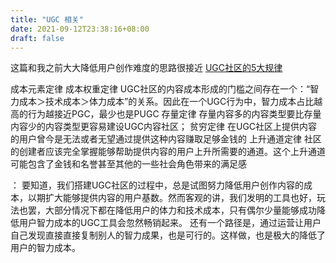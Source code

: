 ```yaml
---
title: "UGC 相关"
date: 2021-09-12T23:38:16+08:00
draft: false
---
```


这篇和我之前大大降低用户创作难度的思路很接近
[UGC社区的5大规律](https://mp.weixin.qq.com/s/_S2ruXWJyW4KDZNW0yNkLw "UGC社区的5大规律")

成本元素定律
成本权重定律
UGC社区的内容成本形成的门槛之间存在一个：“智力成本＞技术成本＞体力成本”的关系。因此在一个UGC行为中，智力成本占比越高的行为越接近PGC，最少也是PUGC
存量定律
存量内容多的内容类型要比存量内容少的内容类型更容易建设UGC内容社区；
贫穷定律
在UGC社区上提供内容的用户曾今是无法或者无望通过提供这种内容赚取足够金钱的
上升通道定律
社区的创建者应该完全掌握能够帮助提供内容的用户上升所需要的通道。这个上升通道可能包含了金钱和名誉甚至其他的一些社会角色带来的满足感

：
要知道，我们搭建UGC社区的过程中，总是试图努力降低用户创作内容的成本，以期扩大能够提供内容的用户基数。然而客观的讲，我们发明的工具也好，玩法也罢，大部分情况下都在降低用户的体力和技术成本，只有偶尔少量能够成功降低用户智力成本的UGC工具会忽然畅销起来。
还有一个路径是，通过运营让用户自己发现直接直接复制别人的智力成果，也是可行的。这样做，也是极大的降低了用户的智力成本。
